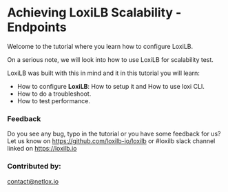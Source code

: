 #  Achieving LoxiLB Scalability - Endpoints

Welcome to the tutorial where you learn how to configure LoxiLB.

On a serious note, we will look into how to use LoxiLB for scalability test. 

LoxiLB was built with this in mind and it in this tutorial you will learn:

* How to configure **LoxiLB**: How to setup it and How to use loxi CLI.
* How to do a troubleshoot.
* How to test performance.

### Feedback

Do you see any bug, typo in the tutorial or you have some feedback for us?
Let us know on https://github.com/loxilb-io/loxilb or #loxilb slack channel linked on https://loxilb.io

### Contributed by:
contact@netlox.io

